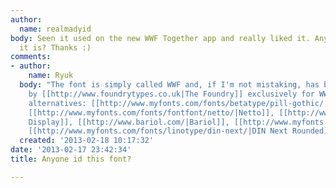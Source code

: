```yaml
---
author:
  name: realmadyid
body: Seen it used on the new WWF Together app and really liked it. Anyone know what
  it is? Thanks :)
comments:
- author:
    name: Ryuk
  body: "The font is simply called WWF and, if I'm not mistaking, has been designed
    by [[http://www.foundrytypes.co.uk|The Foundry]] exclusively for WWF.\r\nSome
    alternatives: [[http://www.myfonts.com/fonts/betatype/pill-gothic/|Pill Gothic]],
    [[http://www.myfonts.com/fonts/fontfont/netto/|Netto]], [[http://www.myfonts.com/fonts/parachute/pf-din-display-pro/|DIN
    Display]], [[http://www.bariol.com/|Bariol]], [[http://www.myfonts.com/fonts/redrooster/creighton-pro/|Creighton]],
    [[http://www.myfonts.com/fonts/linotype/din-next/|DIN Next Rounded]], [[http://www.florisvoorveld.com/portfolio/free-font-fv-almelo/|Almelo]], "
  created: '2013-02-18 10:17:32'
date: '2013-02-17 23:42:34'
title: Anyone id this font?

---
```

